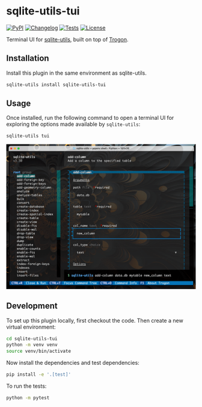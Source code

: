 # sqlite-utils-tui

[![PyPI](https://img.shields.io/pypi/v/sqlite-utils-tui.svg)](https://pypi.org/project/sqlite-utils-tui/)
[![Changelog](https://img.shields.io/github/v/release/simonw/sqlite-utils-tui?include_prereleases&label=changelog)](https://github.com/simonw/sqlite-utils-tui/releases)
[![Tests](https://github.com/simonw/sqlite-utils-tui/workflows/Test/badge.svg)](https://github.com/simonw/sqlite-utils-tui/actions?query=workflow%3ATest)
[![License](https://img.shields.io/badge/license-Apache%202.0-blue.svg)](https://github.com/simonw/sqlite-utils-tui/blob/main/LICENSE)

Terminal UI for [sqlite-utils](https://sqlite-utils.datasette.io/), built on top of [Trogon](https://github.com/Textualize/trogon).

## Installation

Install this plugin in the same environment as sqlite-utils.
```bash
sqlite-utils install sqlite-utils-tui
```
## Usage

Once installed, run the following command to open a terminal UI for exploring the options made available by `sqlite-utils`:

```bash
sqlite-utils tui
```

![Screenshot of the TUI showing sqlite-utils options in an interactive terminal interface](https://raw.githubusercontent.com/simonw/sqlite-utils-tui/refs/heads/main/tui.png)

## Development

To set up this plugin locally, first checkout the code. Then create a new virtual environment:
```bash
cd sqlite-utils-tui
python -m venv venv
source venv/bin/activate
```
Now install the dependencies and test dependencies:
```bash
pip install -e '.[test]'
```
To run the tests:
```bash
python -m pytest
```
